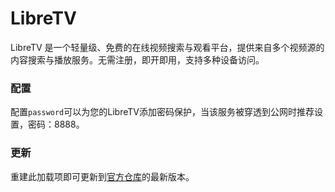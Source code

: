 # LibreTV

LibreTV 是一个轻量级、免费的在线视频搜索与观看平台，提供来自多个视频源的内容搜索与播放服务。无需注册，即开即用，支持多种设备访问。

### 配置

配置`password`可以为您的LibreTV添加密码保护，当该服务被穿透到公网时推荐设置，密码：8888。

### 更新

重建此加载项即可更新到[官方仓库](https://github.com/LibreSpark/LibreTV)的最新版本。
